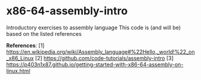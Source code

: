 # x86-64-assembly-intro
Introductory exercises to assembly language
This code is (and will be) based on the listed references

**References**:
[1] https://en.wikipedia.org/wiki/Assembly_language#%22Hello,_world!%22_on_x86_Linux
[2] https://github.com/code-tutorials/assembly-intro
[3] https://p403n1x87.github.io/getting-started-with-x86-64-assembly-on-linux.html
